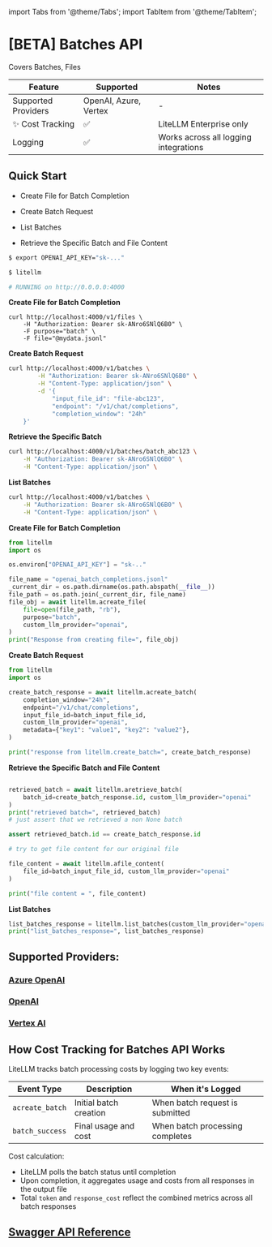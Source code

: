 import Tabs from '@theme/Tabs';
import TabItem from '@theme/TabItem';

# [BETA] Batches API

Covers Batches, Files

| Feature | Supported | Notes | 
|-------|-------|-------|
| Supported Providers | OpenAI, Azure, Vertex | - |
| ✨ Cost Tracking | ✅ | LiteLLM Enterprise only |
| Logging | ✅ | Works across all logging integrations |

## Quick Start 

- Create File for Batch Completion

- Create Batch Request

- List Batches

- Retrieve the Specific Batch and File Content


<Tabs>
<TabItem value="proxy" label="LiteLLM PROXY Server">

```bash
$ export OPENAI_API_KEY="sk-..."

$ litellm

# RUNNING on http://0.0.0.0:4000
```

**Create File for Batch Completion**

```shell
curl http://localhost:4000/v1/files \
    -H "Authorization: Bearer sk-ANro6SNlQ6B0" \
    -F purpose="batch" \
    -F file="@mydata.jsonl"
```

**Create Batch Request**

```bash
curl http://localhost:4000/v1/batches \
        -H "Authorization: Bearer sk-ANro6SNlQ6B0" \
        -H "Content-Type: application/json" \
        -d '{
            "input_file_id": "file-abc123",
            "endpoint": "/v1/chat/completions",
            "completion_window": "24h"
    }'
```

**Retrieve the Specific Batch**

```bash
curl http://localhost:4000/v1/batches/batch_abc123 \
    -H "Authorization: Bearer sk-ANro6SNlQ6B0" \
    -H "Content-Type: application/json" \
```


**List Batches**

```bash
curl http://localhost:4000/v1/batches \
    -H "Authorization: Bearer sk-ANro6SNlQ6B0" \
    -H "Content-Type: application/json" \
```

</TabItem>
<TabItem value="sdk" label="SDK">

**Create File for Batch Completion**

```python
from litellm
import os 

os.environ["OPENAI_API_KEY"] = "sk-.."

file_name = "openai_batch_completions.jsonl"
_current_dir = os.path.dirname(os.path.abspath(__file__))
file_path = os.path.join(_current_dir, file_name)
file_obj = await litellm.acreate_file(
    file=open(file_path, "rb"),
    purpose="batch",
    custom_llm_provider="openai",
)
print("Response from creating file=", file_obj)
```

**Create Batch Request**

```python
from litellm
import os 

create_batch_response = await litellm.acreate_batch(
    completion_window="24h",
    endpoint="/v1/chat/completions",
    input_file_id=batch_input_file_id,
    custom_llm_provider="openai",
    metadata={"key1": "value1", "key2": "value2"},
)

print("response from litellm.create_batch=", create_batch_response)
```

**Retrieve the Specific Batch and File Content**

```python

retrieved_batch = await litellm.aretrieve_batch(
    batch_id=create_batch_response.id, custom_llm_provider="openai"
)
print("retrieved batch=", retrieved_batch)
# just assert that we retrieved a non None batch

assert retrieved_batch.id == create_batch_response.id

# try to get file content for our original file

file_content = await litellm.afile_content(
    file_id=batch_input_file_id, custom_llm_provider="openai"
)

print("file content = ", file_content)
```

**List Batches**

```python
list_batches_response = litellm.list_batches(custom_llm_provider="openai", limit=2)
print("list_batches_response=", list_batches_response)
```

</TabItem>

</Tabs>


## **Supported Providers**:
### [Azure OpenAI](./providers/azure#azure-batches-api)
### [OpenAI](#quick-start)
### [Vertex AI](./providers/vertex#batch-apis)


## How Cost Tracking for Batches API Works

LiteLLM tracks batch processing costs by logging two key events:

| Event Type | Description | When it's Logged |
|------------|-------------|------------------|
| `acreate_batch` | Initial batch creation | When batch request is submitted |
| `batch_success` | Final usage and cost | When batch processing completes |

Cost calculation:

- LiteLLM polls the batch status until completion
- Upon completion, it aggregates usage and costs from all responses in the output file
- Total `token` and `response_cost` reflect the combined metrics across all batch responses





## [Swagger API Reference](https://litellm-api.up.railway.app/#/batch)
